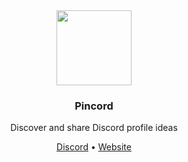 <div align="center">
  <img src="https://iili.io/3Mhv3tp.png" width="120">
  
  <h3>Pincord</h3>
  
  <p>Discover and share Discord profile ideas</p>
  
  <p>
    <a href="https://discord.gg/pincord">Discord</a> • 
    <a href="https://pincord.one">Website</a>
  </p>
</div>
